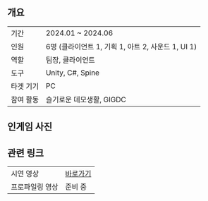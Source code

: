 ## 개요
<table>
  <tr><td>기간</td><td>2024.01 ~ 2024.06</td></tr>
  <tr><td>인원</td><td>6명 (클라이언트 1, 기획 1, 아트 2, 사운드 1, UI 1)</td></tr>
  <tr><td>역할</td><td>팀장, 클라이언트</td></tr>
  <tr><td>도구</td><td>Unity, C#, Spine</td></tr>
  <tr><td>타겟 기기</td><td>PC</td></tr>
  <tr><td>참여 활동</td><td>슬기로운 데모생활, GIGDC</td></tr>
</table>

## 인게임 사진

## 관련 링크
<table>
  <tr><td>시연 영상</td><td><a href="https://www.youtube.com/watch?v=ugx6h1X3BUs">바로가기</a></td></tr>
  <tr><td>프로파일링 영상</td><td>준비 중</td></tr>
</table>

